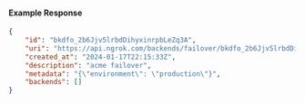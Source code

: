 <!-- Code generated for API Clients. DO NOT EDIT. -->

#### Example Response

```json
{
	"id": "bkdfo_2b6Jjv5lrbdDihyxinrpbLeZq3A",
	"uri": "https://api.ngrok.com/backends/failover/bkdfo_2b6Jjv5lrbdDihyxinrpbLeZq3A",
	"created_at": "2024-01-17T22:15:33Z",
	"description": "acme failover",
	"metadata": "{\"environment\": \"production\"}",
	"backends": []
}
```
